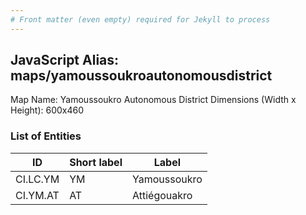 ```yaml
---
# Front matter (even empty) required for Jekyll to process
---
```


## JavaScript Alias: maps/yamoussoukroautonomousdistrict

Map Name: Yamoussoukro Autonomous District
Dimensions (Width x Height): 600x460

### List of Entities

ID | Short label | Label
---|---|---|
CI.LC.YM|YM|Yamoussoukro
CI.YM.AT|AT|Attiégouakro
